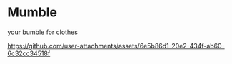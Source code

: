 # Mumble
your bumble for clothes

https://github.com/user-attachments/assets/6e5b86d1-20e2-434f-ab60-6c32cc34518f

